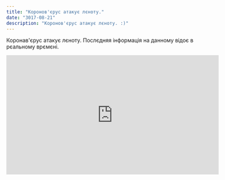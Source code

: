 ```yaml
---
title: "Коронов'єрус атакує лєноту."
date: "3017-08-21"
description: "Коронов'єрус атакує лєноту. :)"
---
```


Коронав'єрус атакує лєноту. Послєдняя інформація на данному відоє в рєальному врємєні.

<iframe width="560" height="315" src="https://www.youtube.com/embed/qgylp3Td1Bw" frameborder="0" allow="accelerometer; autoplay; encrypted-media; gyroscope; picture-in-picture" allowfullscreen></iframe>
